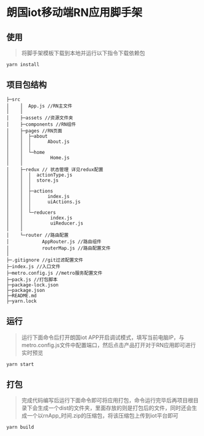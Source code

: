 # 朗国iot移动端RN应用脚手架

## 使用

> 将脚手架模板下载到本地并运行以下指令下载依赖包

```shell
yarn install
```

## 项目包结构

```text
├─src
│    │  App.js //RN主文件
│    │  
│    ├─assets //资源文件夹
│    ├─components //RN组件
│    ├─pages //RN页面
│    │  ├─about
│    │  │      About.js
│    │  │      
│    │  └─home
│    │          Home.js
│    │          
│    ├─redux // 状态管理 详见redux配置
│    │  │  actionType.js 
│    │  │  store.js 
│    │  │  
│    │  ├─actions
│    │  │      index.js
│    │  │      uiActions.js
│    │  │      
│    │  └─reducers 
│    │          index.js
│    │          uiReducer.js
│    │          
│    └─router //路由配置
│            AppRouter.js //路由组件
│            routerMap.js //路由配置文件
│            
├─.gitignore //git过滤配置文件
├─index.js //入口文件
├─metro.config.js //metro服务配置文件
├─pack.js //打包脚本
├─package-lock.json
├─package.json
├─README.md
├─yarn.lock
```

## 运行

> 运行下面命令后打开朗国iot APP开启调试模式，填写当前电脑IP，与metro.config.js文件中配置端口，然后点击产品打开对于RN应用即可进行实时预览

```shell
yarn start
```

## 打包

> 完成代码编写后运行下面命令即可将应用打包，命令运行完毕后再项目根目录下会生成一个dist的文件夹，里面存放的则是打包后的文件，同时还会生成一个以rnApp_时间.zip的压缩包，将该压缩包上传到iot平台即可

```shell
yarn build
```
